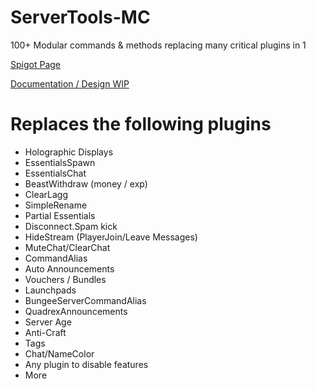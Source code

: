 # ServerTools-MC
100+ Modular commands &amp; methods replacing many critical plugins in 1

[Spigot Page](https://www.spigotmc.org/resources/servertoolscore.95853/)

[Documentation / Design WIP](https://reece.bit.ai/docs/view/hdI3blcYqn0MUOBO)

 
 
# Replaces the following plugins
 - Holographic Displays
 - EssentialsSpawn
 - EssentialsChat
 - BeastWithdraw (money / exp)
 - ClearLagg
 - SimpleRename
 - Partial Essentials
 - Disconnect.Spam kick
 - HideStream (PlayerJoin/Leave Messages)
 - MuteChat/ClearChat
 - CommandAlias
 - Auto Announcements
 - Vouchers / Bundles
 - Launchpads
 - BungeeServerCommandAlias
 - QuadrexAnnouncements
 - Server Age
 - Anti-Craft
 - Tags
 - Chat/NameColor
 - Any plugin to disable features
 - More
